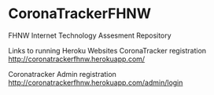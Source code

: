 # CoronaTrackerFHNW
FHNW Internet Technology Assesment Repository

Links to running Heroku Websites
CoronaTracker registration
http://coronatrackerfhnw.herokuapp.com/

Coronatracker Admin registration
http://coronatrackerfhnw.herokuapp.com/admin/login
